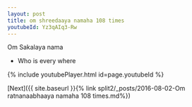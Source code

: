 ```yaml
---
layout: post
title: om shreedaaya namaha 108 times
youtubeId: Yz3qAIq3-Rw
---
```

 
 
Om Sakalaya nama 
 
 -  Who is every where 
 
  
 
  
 
 
 
 
 
 


{% include youtubePlayer.html id=page.youtubeId %}
 
[Next]({{ site.baseurl }}{% link  split2/_posts/2016-08-02-Om ratnanaabhaaya namaha 108 times.md%})
 
